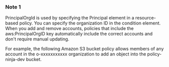 ### Note 1
PrincipalOrgId is used by specifying the Principal element in a resource-based policy. You can specify the organization ID in the condition element. When you add and remove accounts, policies that include the aws:PrincipalOrgID key automatically include the correct accounts and don't require manual updating.

For example, the following Amazon S3 bucket policy allows members of any account in the o-xxxxxxxxxxx organization to add an object into the policy-ninja-dev bucket.